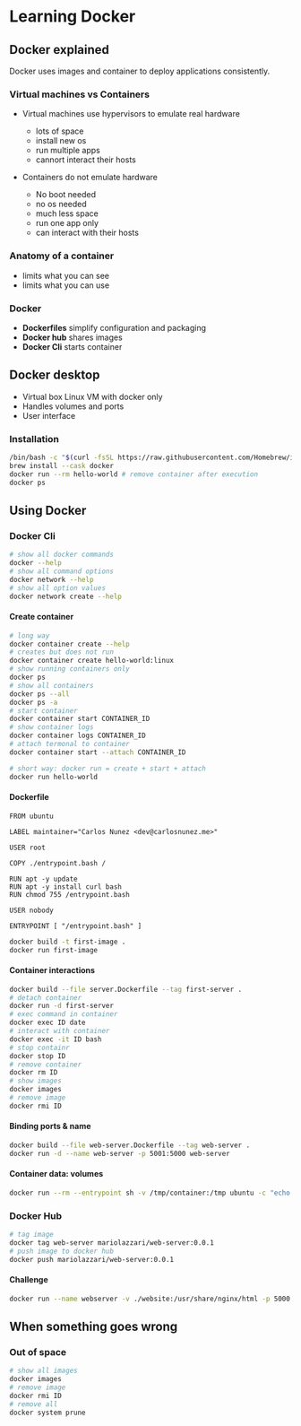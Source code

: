 # Learning Docker

## Docker explained

Docker uses images and container to deploy applications consistently.

### Virtual machines vs Containers

- Virtual machines use hypervisors to emulate real hardware
  - lots of space
  - install new os
  - run multiple apps
  - cannort interact their hosts
  
- Containers do not emulate hardware 
  - No boot needed
  - no os needed
  - much less space
  - run one app only
  - can interact with their hosts

### Anatomy of a container

- limits what you can see
- limits what you can use

### Docker

- **Dockerfiles** simplify configuration and packaging
- **Docker hub** shares images
- **Docker Cli** starts container

## Docker desktop

- Virtual box Linux VM with docker only
- Handles volumes and ports
- User interface

### Installation

```sh
/bin/bash -c "$(curl -fsSL https://raw.githubusercontent.com/Homebrew/install/HEAD/install.sh)"
brew install --cask docker
docker run --rm hello-world # remove container after execution 
docker ps
```

## Using Docker

### Docker Cli

```sh
# show all docker commands
docker --help 
# show all command options
docker network --help
# show all option values
docker network create --help
```

#### Create container

```sh
# long way
docker container create --help
# creates but does not run
docker container create hello-world:linux 
# show running containers only
docker ps
# show all containers
docker ps --all
docker ps -a
# start container
docker container start CONTAINER_ID
# show container logs
docker container logs CONTAINER_ID
# attach termonal to container
docker container start --attach CONTAINER_ID

# short way: docker run = create + start + attach
docker run hello-world
```

#### Dockerfile

```
FROM ubuntu

LABEL maintainer="Carlos Nunez <dev@carlosnunez.me>"

USER root

COPY ./entrypoint.bash /

RUN apt -y update
RUN apt -y install curl bash
RUN chmod 755 /entrypoint.bash

USER nobody

ENTRYPOINT [ "/entrypoint.bash" ]
```

```sh
docker build -t first-image .
docker run first-image
```

#### Container interactions

```sh
docker build --file server.Dockerfile --tag first-server .
# detach container
docker run -d first-server
# exec command in container
docker exec ID date
# interact with container
docker exec -it ID bash
# stop containr
docker stop ID
# remove container
docker rm ID
# show images
docker images
# remove image
docker rmi ID
```

#### Binding ports & name

```sh
docker build --file web-server.Dockerfile --tag web-server .
docker run -d --name web-server -p 5001:5000 web-server 
```

#### Container data: volumes

```sh
docker run --rm --entrypoint sh -v /tmp/container:/tmp ubuntu -c "echo 'Ciao Mario' >/tmp/file && cat /tmp/file"
```

### Docker Hub

```sh
# tag image
docker tag web-server mariolazzari/web-server:0.0.1
# push image to docker hub
docker push mariolazzari/web-server:0.0.1
```

#### Challenge

```sh
docker run --name webserver -v ./website:/usr/share/nginx/html -p 5000:80 --rm nginx
```

## When something goes wrong

### Out of space

```sh
# show all images
docker images
# remove image
docker rmi ID
# remove all
docker system prune
```